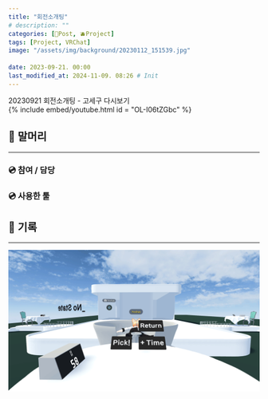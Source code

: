 ```yaml
---
title: "회전소개팅"
# description: ""
categories: [📀Post, 🫐Project]
tags: [Project, VRChat]
image: "/assets/img/background/20230112_151539.jpg"

date: 2023-09-21. 00:00
last_modified_at: 2024-11-09. 08:26 # Init
---
```


20230921 회전소개팅 - 고세구 다시보기  
{% include embed/youtube.html id = "OL-I06tZGbc" %}

## 📀 말머리

---

### 💿 참여 / 담당

### 💿 사용한 툴

## 📀 기록

---

![230916_172652](/assets/project/Rotating-Blind-Date/230916_172652.png)
